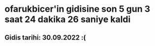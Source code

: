 # ofarukbicer'in gidisine son 5 gun 3 saat 24 dakika 26 saniye kaldi

## Gidis tarihi: 30.09.2022 :(